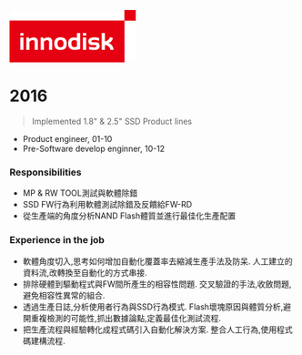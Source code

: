 ![logo](./../img/innodisk_logo.png)
# 2016
> Implemented 1.8" & 2.5" SSD Product lines  
> 
- Product engineer, 01-10  
- Pre-Software develop enginner, 10-12
### Responsibilities
- MP & RW TOOL測試與軟體除錯
- SSD FW行為利用軟體測試除錯及反饋給FW-RD
- 從生產端的角度分析NAND Flash體質並進行最佳化生產配置
### Experience in the job
- 軟體角度切入,思考如何增加自動化覆蓋率去縮減生產手法及防呆. 人工建立的資料流,改轉換至自動化的方式串接.
- 排除硬體到驅動程式與FW間所產生的相容性問題. 交叉驗證的手法,收斂問題,避免相容性異常的組合.
- 透過生產日誌,分析使用者行為與SSD行為模式. Flash壞塊原因與體質分析,避開重複檢測的可能性,抓出數據論點,定義最佳化測試流程.
- 把生產流程與經驗轉化成程式碼引入自動化解決方案. 整合人工行為,使用程式碼建構流程.